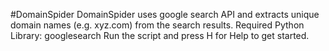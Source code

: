 #DomainSpider
DomainSpider uses google search API and extracts unique domain names (e.g. xyz.com) from the search results.
Required Python Library: googlesearch
Run the script and press H for Help to get started.
